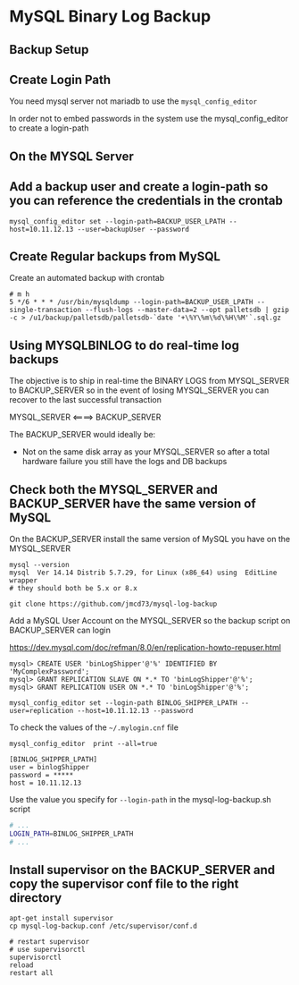 # MySQL Binary Log Backup

## Backup Setup

## Create Login Path 
You need mysql server not mariadb to use the `mysql_config_editor`

In order not to embed passwords in the system use the mysql_config_editor to create a login-path


## On the MYSQL Server

## Add a backup user and create a login-path so you can reference the credentials in the crontab

```
mysql_config_editor set --login-path=BACKUP_USER_LPATH --host=10.11.12.13 --user=backupUser --password

```

## Create Regular backups from MySQL

Create an automated backup with crontab

```
# m h 
5 */6 * * * /usr/bin/mysqldump --login-path=BACKUP_USER_LPATH --single-transaction --flush-logs --master-data=2 --opt palletsdb | gzip -c > /u1/backup/palletsdb/palletsdb-`date '+\%Y\%m\%d\%H\%M'`.sql.gz
```

## Using MYSQLBINLOG to do real-time log backups

The objective is to ship in real-time the BINARY LOGS from MYSQL_SERVER to BACKUP_SERVER so in the event of losing MYSQL_SERVER you can recover to the last successful transaction

MYSQL_SERVER <====> BACKUP_SERVER

The BACKUP_SERVER would ideally be:

- Not on the same disk array as your MYSQL_SERVER so after a total hardware failure you still have the logs and DB backups

## Check both the MYSQL_SERVER and BACKUP_SERVER have the same version of MySQL

On the BACKUP_SERVER install the same version of MySQL you have on the MYSQL_SERVER

```
mysql --version
mysql  Ver 14.14 Distrib 5.7.29, for Linux (x86_64) using  EditLine wrapper
# they should both be 5.x or 8.x 
```

```
git clone https://github.com/jmcd73/mysql-log-backup

```

Add a MySQL User Account on the MYSQL_SERVER so the backup script on BACKUP_SERVER can login

https://dev.mysql.com/doc/refman/8.0/en/replication-howto-repuser.html

```
mysql> CREATE USER 'binLogShipper'@'%' IDENTIFIED BY 'MyComplexPassword';
mysql> GRANT REPLICATION SLAVE ON *.* TO 'binLogShipper'@'%';
mysql> GRANT REPLICATION USER ON *.* TO 'binLogShipper'@'%';

```



```
mysql_config_editor set --login-path BINLOG_SHIPPER_LPATH --user=replication --host=10.11.12.13 --password

```

To check the values of the `~/.mylogin.cnf` file

```
mysql_config_editor  print --all=true

[BINLOG_SHIPPER_LPATH]
user = binlogShipper
password = *****
host = 10.11.12.13

```

Use the value you specify for `--login-path` in the mysql-log-backup.sh script

```sh
# ...
LOGIN_PATH=BINLOG_SHIPPER_LPATH
# ...
```

## Install supervisor on the BACKUP_SERVER and copy the supervisor conf file to the right directory

```
apt-get install supervisor
cp mysql-log-backup.conf /etc/supervisor/conf.d

# restart supervisor
# use supervisorctl
supervisorctl
reload
restart all
```
